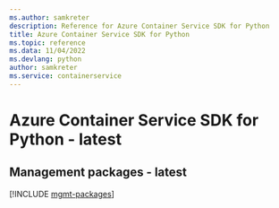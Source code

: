 ```yaml
---
ms.author: samkreter
description: Reference for Azure Container Service SDK for Python
title: Azure Container Service SDK for Python
ms.topic: reference
ms.data: 11/04/2022
ms.devlang: python
author: samkreter
ms.service: containerservice
---
```

# Azure Container Service SDK for Python - latest

## Management packages - latest
[!INCLUDE [mgmt-packages](container-service-mgmt-index.md)]